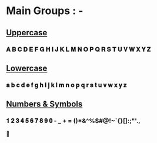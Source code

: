 
# Main Groups : -

## <u>Uppercase</u>

### 𝐀 𝐁 𝐂 𝐃 𝐄 𝐅 𝐆 𝐇 𝐈 𝐉 𝐊 𝐋 𝐌 𝐍 𝐎 𝐏 𝐐 𝐑 𝐒 𝐓 𝐔 𝐕 𝐖 𝐗 𝐘 𝐙 

## <u>Lowercase
</u>

### 𝐚 𝐛 𝐜 𝐝 𝐞 𝐟 𝐠 𝐡 𝐢 𝐣 𝐤 𝐥 𝐦 𝐧 𝐨 𝐩 𝐪 𝐫 𝐬 𝐭 𝐮 𝐯 𝐰 𝐱 𝐲 𝐳 

## <u>Numbers & Symbols</u>

### 𝟏 𝟐 𝟑 𝟒 𝟓 𝟔 𝟕 𝟖 𝟗 𝟎  - _ + = ()*&^%$#@!~`{}[]:;"'.,

🔗




